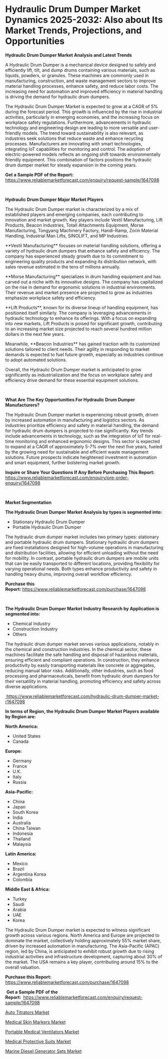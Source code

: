 <p><h1>Hydraulic Drum Dumper Market Dynamics 2025-2032: Also about Its Market Trends, Projections, and Opportunities</h1></p><p><strong>Hydraulic Drum Dumper Market Analysis and Latest Trends</strong></p>
<p><p>A Hydraulic Drum Dumper is a mechanical device designed to safely and efficiently lift, tilt, and dump drums containing various materials, such as liquids, powders, or granules. These machines are commonly used in manufacturing, construction, and waste management sectors to improve material handling processes, enhance safety, and reduce labor costs. The increasing need for automation and improved efficiency in material handling is driving the demand for hydraulic drum dumpers.</p><p>The Hydraulic Drum Dumper Market is expected to grow at a CAGR of 5% during the forecast period. This growth is influenced by the rise in industrial activities, particularly in emerging economies, and the increasing focus on workplace safety regulations. Furthermore, advancements in hydraulic technology and engineering design are leading to more versatile and user-friendly models. The trend toward sustainability is also relevant, as industries seek solutions that reduce waste and enhance recycling processes. Manufacturers are innovating with smart technologies, integrating IoT capabilities for monitoring and control. The adoption of electric-powered models reflects an ongoing shift towards environmentally friendly equipment. This combination of factors positions the hydraulic drum dumper market for steady expansion in the coming years.</p></p>
<p><strong>Get a Sample PDF of the Report:&nbsp;</strong> <a href="https://www.reliablemarketforecast.com/enquiry/request-sample/1647098?utm_campaign=2749&utm_medium=2&utm_source=Github&utm_content=ia&utm_term=10042025&utm_id=hydraulic-drum-dumper">https://www.reliablemarketforecast.com/enquiry/request-sample/1647098</a></p>
<p>&nbsp;</p>
<p><strong>Hydraulic Drum Dumper Major Market Players</strong></p>
<p><p>The Hydraulic Drum Dumper market is characterized by a mix of established players and emerging companies, each contributing to innovation and market growth. Key players include Vestil Manufacturing, Lift Products, Beacon Industries, Totall Attachments Equipment, Morse Manufacturing, Tongyang Machinery Factory, Handi-Ramp, Zorin Material Handling, Industrial Man Lifts, SINOLIFT, and MP Industries.</p><p>**Vestil Manufacturing** focuses on material handling solutions, offering a variety of hydraulic drum dumpers that enhance safety and efficiency. The company has experienced steady growth due to its commitment to engineering quality products and expanding its distribution network, with sales revenue estimated in the tens of millions annually.</p><p>**Morse Manufacturing** specializes in drum handling equipment and has carved out a niche with its innovative designs. The company has capitalized on the rise in demand for ergonomic solutions in industrial environments. Their revenue and market presence are projected to grow as industries emphasize workplace safety and efficiency.</p><p>**Lift Products**, known for its diverse lineup of handling equipment, has positioned itself similarly. The company is leveraging advancements in hydraulic technology to enhance its offerings. With a focus on expanding into new markets, Lift Products is poised for significant growth, contributing to an increasing market size projected to reach several hundred million dollars in the next few years.</p><p>Meanwhile, **Beacon Industries** has gained traction with its customized solutions tailored to client needs. Their agility in responding to market demands is expected to fuel future growth, especially as industries continue to adopt automated solutions.</p><p>Overall, the Hydraulic Drum Dumper market is anticipated to grow significantly as industrialization and the focus on workplace safety and efficiency drive demand for these essential equipment solutions.</p></p>
<p>&nbsp;</p>
<p><strong>What Are The Key Opportunities For Hydraulic Drum Dumper Manufacturers?</strong></p>
<p><p>The Hydraulic Drum Dumper market is experiencing robust growth, driven by increased automation in manufacturing and logistics sectors. As industries prioritize efficiency and safety in material handling, the demand for hydraulic drum dumpers is projected to rise significantly. Key trends include advancements in technology, such as the integration of IoT for real-time monitoring and enhanced ergonomic designs. This sector is expected to expand at a CAGR of approximately 5-7% over the next five years, fueled by the growing need for sustainable and efficient waste management solutions. Future prospects indicate heightened investment in automation and smart equipment, further bolstering market growth.</p></p>
<p><strong>Inquire or Share Your Questions If Any Before Purchasing This Report:</strong> <a href="https://www.reliablemarketforecast.com/enquiry/pre-order-enquiry/1647098?utm_campaign=2749&utm_medium=2&utm_source=Github&utm_content=ia&utm_term=10042025&utm_id=hydraulic-drum-dumper">https://www.reliablemarketforecast.com/enquiry/pre-order-enquiry/1647098</a></p>
<p>&nbsp;</p>
<p><strong>Market Segmentation</strong></p>
<p><strong>The Hydraulic Drum Dumper Market Analysis by types is segmented into:</strong></p>
<p><ul><li>Stationary Hydraulic Drum Dumper</li><li>Portable Hydraulic Drum Dumper</li></ul></p>
<p><p>The hydraulic drum dumper market includes two primary types: stationary and portable hydraulic drum dumpers. Stationary hydraulic drum dumpers are fixed installations designed for high-volume operations in manufacturing and distribution facilities, allowing for efficient unloading without the need for mobility. In contrast, portable hydraulic drum dumpers are mobile units that can be easily transported to different locations, providing flexibility for varying operational needs. Both types enhance productivity and safety in handling heavy drums, improving overall workflow efficiency.</p></p>
<p><strong>Purchase this Report:&nbsp;</strong><a href="https://www.reliablemarketforecast.com/purchase/1647098?utm_campaign=2749&utm_medium=2&utm_source=Github&utm_content=ia&utm_term=10042025&utm_id=hydraulic-drum-dumper">https://www.reliablemarketforecast.com/purchase/1647098</a></p>
<p>&nbsp;</p>
<p><strong>The Hydraulic Drum Dumper Market Industry Research by Application is segmented into:</strong></p>
<p><ul><li>Chemical Industry</li><li>Construction Industry</li><li>Others</li></ul></p>
<p><p>The hydraulic drum dumper market serves various applications, notably in the chemical and construction industries. In the chemical sector, these machines facilitate the safe handling and disposal of hazardous materials, ensuring efficient and compliant operations. In construction, they enhance productivity by easily transporting materials like concrete or aggregates, reducing manual labor risks. Additionally, other industries, such as food processing and pharmaceuticals, benefit from hydraulic drum dumpers for their versatility in material handling, promoting efficiency and safety across diverse applications.</p></p>
<p><a href="https://www.reliablemarketforecast.com/hydraulic-drum-dumper-market-r1647098?utm_campaign=2749&utm_medium=2&utm_source=Github&utm_content=ia&utm_term=10042025&utm_id=hydraulic-drum-dumper">&nbsp;https://www.reliablemarketforecast.com/hydraulic-drum-dumper-market-r1647098</a></p>
<p><strong>In terms of Region, the Hydraulic Drum Dumper Market Players available by Region are:</strong></p>
<p>
    <p> <strong> North America: </strong>
        <ul>
            <li>United States</li>
            <li>Canada</li>
        </ul>
        </p> 
    <p> <strong> Europe: </strong>
        <ul>
            <li>Germany</li>
            <li>France</li>
            <li>U.K.</li>
            <li>Italy</li>
            <li>Russia</li>
        </ul>
        </p> 
    <p> <strong> Asia-Pacific: </strong>
        <ul>
            <li>China</li>
            <li>Japan</li>
            <li>South Korea</li>
            <li>India</li>
            <li>Australia</li>
            <li>China Taiwan</li>
            <li>Indonesia</li>
            <li>Thailand</li>
            <li>Malaysia</li>
        </ul>
        </p> 
    <p> <strong> Latin America: </strong>
        <ul>
            <li>Mexico</li>
            <li>Brazil</li>
            <li>Argentina Korea</li>
            <li>Colombia</li>
        </ul>
        </p> 
    <p> <strong> Middle East & Africa: </strong>
        <ul>
            <li>Turkey</li>
            <li>Saudi</li>
            <li>Arabia</li>
            <li>UAE</li>
            <li>Korea</li>
        </ul>
    </p>
    </p>
<p><p>The Hydraulic Drum Dumper market is expected to witness significant growth across various regions. North America and Europe are projected to dominate the market, collectively holding approximately 55% market share, driven by increased automation in manufacturing. The Asia-Pacific (APAC) region, led by China, is anticipated to exhibit robust growth due to rising industrial activities and infrastructure development, capturing about 30% of the market. The USA remains a key player, contributing around 15% to the overall valuation.</p></p>
<p><strong>Purchase this Report: </strong><a href="https://www.reliablemarketforecast.com/purchase/1647098?utm_campaign=2749&utm_medium=2&utm_source=Github&utm_content=ia&utm_term=10042025&utm_id=hydraulic-drum-dumper">https://www.reliablemarketforecast.com/purchase/1647098</a></p>
<p>&nbsp;<strong>Get a Sample PDF of the Report:&nbsp;&nbsp;</strong><a href="https://www.reliablemarketforecast.com/enquiry/request-sample/1647098?utm_campaign=2749&utm_medium=2&utm_source=Github&utm_content=ia&utm_term=10042025&utm_id=hydraulic-drum-dumper">https://www.reliablemarketforecast.com/enquiry/request-sample/1647098</a></p>
<p><strong></strong></p>
<p><p><a href="https://www.linkedin.com/pulse/auto-titrators-market-analysis-2025-2032-strong-cagr-112-q0qnc?utm_campaign=2749&utm_medium=2&utm_source=Github&utm_content=ia&utm_term=10042025&utm_id=hydraulic-drum-dumper">Auto Titrators Market</a></p><p><a href="https://www.linkedin.com/pulse/comprehensive-medical-skin-markers-market-report-projected-nndlf?utm_campaign=2749&utm_medium=2&utm_source=Github&utm_content=ia&utm_term=10042025&utm_id=hydraulic-drum-dumper">Medical Skin Markers Market</a></p><p><a href="https://www.linkedin.com/pulse/key-insights-forecast-portable-medical-ventilators-market-74eef?utm_campaign=2749&utm_medium=2&utm_source=Github&utm_content=ia&utm_term=10042025&utm_id=hydraulic-drum-dumper">Portable Medical Ventilators Market</a></p><p><a href="https://www.linkedin.com/pulse/projected-growth-revenue-medical-protective-suits-market-93-dwj3f?utm_campaign=2749&utm_medium=2&utm_source=Github&utm_content=ia&utm_term=10042025&utm_id=hydraulic-drum-dumper">Medical Protective Suits Market</a></p><p><a href="https://github.com/snapetylerho/Market-Research-Report-List-1/blob/main/marine-diesel-generator-sets-market.md?utm_campaign=2749&utm_medium=2&utm_source=Github&utm_content=ia&utm_term=10042025&utm_id=hydraulic-drum-dumper">Marine Diesel Generator Sets Market</a></p></p>